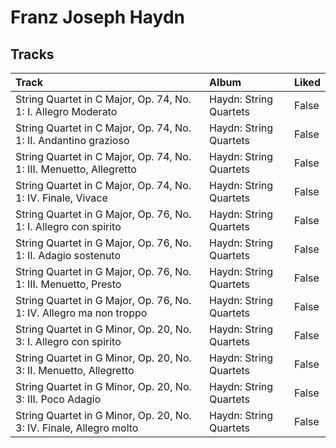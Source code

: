 # Franz Joseph Haydn

## Tracks

| Track                                                               | Album                  | Liked   |
|:--------------------------------------------------------------------|:-----------------------|:--------|
| String Quartet in C Major, Op. 74, No. 1: I. Allegro Moderato       | Haydn: String Quartets | False   |
| String Quartet in C Major, Op. 74, No. 1: II. Andantino grazioso    | Haydn: String Quartets | False   |
| String Quartet in C Major, Op. 74, No. 1: III. Menuetto, Allegretto | Haydn: String Quartets | False   |
| String Quartet in C Major, Op. 74, No. 1: IV. Finale, Vivace        | Haydn: String Quartets | False   |
| String Quartet in G Major, Op. 76, No. 1: I. Allegro con spirito    | Haydn: String Quartets | False   |
| String Quartet in G Major, Op. 76, No. 1: II. Adagio sostenuto      | Haydn: String Quartets | False   |
| String Quartet in G Major, Op. 76, No. 1: III. Menuetto, Presto     | Haydn: String Quartets | False   |
| String Quartet in G Major, Op. 76, No. 1: IV. Allegro ma non troppo | Haydn: String Quartets | False   |
| String Quartet in G Minor, Op. 20, No. 3: I. Allegro con spirito    | Haydn: String Quartets | False   |
| String Quartet in G Minor, Op. 20, No. 3: II. Menuetto, Allegretto  | Haydn: String Quartets | False   |
| String Quartet in G Minor, Op. 20, No. 3: III. Poco Adagio          | Haydn: String Quartets | False   |
| String Quartet in G Minor, Op. 20, No. 3: IV. Finale, Allegro molto | Haydn: String Quartets | False   |